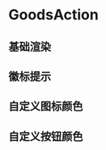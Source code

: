 # GoodsAction

## 基础渲染

<demo src="goods_action/basic" />

## 徽标提示

<demo src="goods_action/badge_tip" />

## 自定义图标颜色

<demo src="goods_action/icon_color" />

## 自定义按钮颜色

<demo src="goods_action/button_color" />

<api src="goods_action" />
